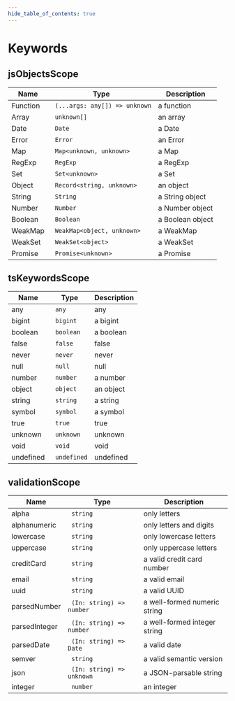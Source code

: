 ```yaml
---
hide_table_of_contents: true
---
```


# Keywords

## jsObjectsScope

| Name     | Type                           | Description      |
| -------- | ------------------------------ | ---------------- |
| Function | ` (...args: any[]) => unknown` | a function       |
| Array    | ` unknown[]`                   | an array         |
| Date     | ` Date`                        | a Date           |
| Error    | ` Error`                       | an Error         |
| Map      | ` Map<unknown, unknown>`       | a Map            |
| RegExp   | ` RegExp`                      | a RegExp         |
| Set      | ` Set<unknown>`                | a Set            |
| Object   | ` Record<string, unknown>`     | an object        |
| String   | ` String`                      | a String object  |
| Number   | ` Number`                      | a Number object  |
| Boolean  | ` Boolean`                     | a Boolean object |
| WeakMap  | ` WeakMap<object, unknown>`    | a WeakMap        |
| WeakSet  | ` WeakSet<object>`             | a WeakSet        |
| Promise  | ` Promise<unknown>`            | a Promise        |

## tsKeywordsScope

| Name      | Type         | Description |
| --------- | ------------ | ----------- |
| any       | ` any`       | any         |
| bigint    | ` bigint`    | a bigint    |
| boolean   | ` boolean`   | a boolean   |
| false     | ` false`     | false       |
| never     | ` never`     | never       |
| null      | ` null`      | null        |
| number    | ` number`    | a number    |
| object    | ` object`    | an object   |
| string    | ` string`    | a string    |
| symbol    | ` symbol`    | a symbol    |
| true      | ` true`      | true        |
| unknown   | ` unknown`   | unknown     |
| void      | ` void`      | void        |
| undefined | ` undefined` | undefined   |

## validationScope

| Name          | Type                       | Description                  |
| ------------- | -------------------------- | ---------------------------- |
| alpha         | ` string`                  | only letters                 |
| alphanumeric  | ` string`                  | only letters and digits      |
| lowercase     | ` string`                  | only lowercase letters       |
| uppercase     | ` string`                  | only uppercase letters       |
| creditCard    | ` string`                  | a valid credit card number   |
| email         | ` string`                  | a valid email                |
| uuid          | ` string`                  | a valid UUID                 |
| parsedNumber  | ` (In: string) => number`  | a well-formed numeric string |
| parsedInteger | ` (In: string) => number`  | a well-formed integer string |
| parsedDate    | ` (In: string) => Date`    | a valid date                 |
| semver        | ` string`                  | a valid semantic version     |
| json          | ` (In: string) => unknown` | a JSON-parsable string       |
| integer       | ` number`                  | an integer                   |
